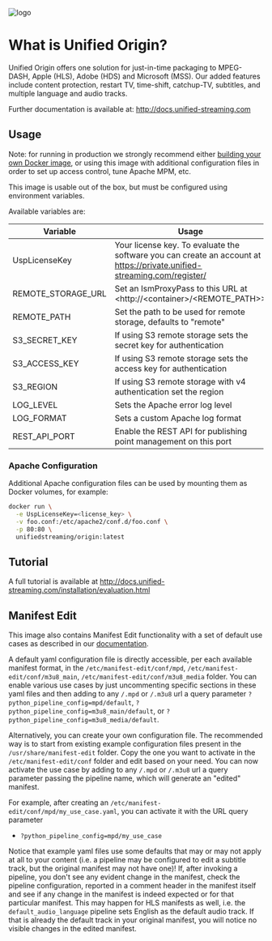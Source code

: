 ![logo](https://raw.githubusercontent.com/unifiedstreaming/origin/stable/unifiedstreaming-logo-black.png)

# What is Unified Origin?

Unified Origin offers one solution for just-in-time packaging to MPEG-DASH, Apple (HLS), Adobe (HDS) and Microsoft (MSS). Our added features include content protection, restart TV, time-shift, catchup-TV, subtitles, and multiple language and audio tracks.

Further documentation is available at: <http://docs.unified-streaming.com>

## Usage

Note: for running in production we strongly recommend either [building your own
Docker image](https://docs.unified-streaming.com/installation/evaluation.html#creating-your-own-docker-images),
or using this image with additional configuration files in order to set up access control, tune Apache MPM, etc.

This image is usable out of the box, but must be configured using environment variables.

Available variables are:

|Variable        |Usage   |Mandatory?|
|----------------|--------|----------|
|UspLicenseKey |Your license key. To evaluate the software you can create an account at <https://private.unified-streaming.com/register/>|Yes|
|REMOTE_STORAGE_URL|Set an IsmProxyPass to this URL at <http://<container\>/<REMOTE_PATH\>>|No|
|REMOTE_PATH|Set the path to be used for remote storage, defaults to "remote"|No|
|S3_SECRET_KEY|If using S3 remote storage sets the secret key for authentication|No|
|S3_ACCESS_KEY|If using S3 remote storage sets the access key for authentication|No|
|S3_REGION|If using S3 remote storage with v4 authentication set the region|No|
|LOG_LEVEL|Sets the Apache error log level|No|
|LOG_FORMAT|Sets a custom Apache log format|No|
|REST_API_PORT|Enable the REST API for publishing point management on this port|No|

### Apache Configuration
Additional Apache configuration files can be used by mounting them as Docker
volumes, for example:

```bash
docker run \
  -e UspLicenseKey=<license_key> \
  -v foo.conf:/etc/apache2/conf.d/foo.conf \
  -p 80:80 \
  unifiedstreaming/origin:latest
```

## Tutorial

A full tutorial is available at <http://docs.unified-streaming.com/installation/evaluation.html>

## Manifest Edit

This image also contains Manifest Edit functionality with a set of default
use cases as described in our [documentation](https://docs.unified-streaming.com/documentation/manifest-edit/use_cases/index.html).

A default yaml configuration file is directly accessible, per each available
manifest format, in the `/etc/manifest-edit/conf/mpd`, 
`/etc/manifest-edit/conf/m3u8_main`, `/etc/manifest-edit/conf/m3u8_media`
folder. You can enable various use cases by just uncommenting specific sections
in these yaml files and then adding to any `/.mpd` or `/.m3u8` url a query
parameter `?python_pipeline_config=mpd/default`,
`?python_pipeline_config=m3u8_main/default`, or
`?python_pipeline_config=m3u8_media/default`.

Alternatively, you can create your own configuration file. The recommended way
is to start from existing example configuration files present in the
`/usr/share/manifest-edit` folder. Copy the
one you want to activate in the `/etc/manifest-edit/conf` folder and edit
based on your need. You can now activate the use case by adding to
any `/.mpd` or `/.m3u8` url a query parameter passing the pipeline name, which
will generate an "edited" manifest.

For example, after creating an `/etc/manifest-edit/conf/mpd/my_use_case.yaml`,
you can activate it with the URL query parameter

- `?python_pipeline_config=mpd/my_use_case`

Notice that example yaml files use some defaults that may or may not
apply at all to your content (i.e. a pipeline may be configured to edit a
subtitle track, but the original manifest may not have one)! If, after invoking
a pipeline, you don't see any evident change in the manifest, check the
pipeline configuration, reported in a comment header in the manifest itself and
see if any change in the manifest is indeed expected or for that particular
manifest.
This may happen for HLS manifests as well, i.e. the `default_audio_language` 
pipeline sets English as the default audio track. If
that is already the default track in your original manifest, you will notice
no visible changes in the edited manifest.

